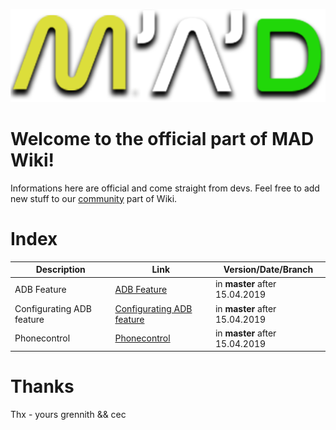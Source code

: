 ![MAD_trans_1](images/MAD_trans_1.png)

# Welcome to the official part of MAD Wiki!
Informations here are official and come straight from devs.
Feel free to add new stuff to our [community](/community) part of Wiki.

# Index


Description | Link | Version/Date/Branch
------------ | ------------- | -------------
ADB Feature | [ADB Feature](ADB-Feature.md) | in **master** after 15.04.2019
Configurating ADB feature | [Configurating ADB feature](Configurating-ADB-feature.md) | in **master** after 15.04.2019
Phonecontrol | [Phonecontrol](Phonecontrol.md) | in **master** after 15.04.2019

# Thanks
Thx - yours grennith && cec
